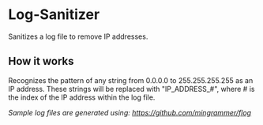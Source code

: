 # Log-Sanitizer

Sanitizes a log file to remove IP addresses.

## How it works
Recognizes the pattern of any string from 0.0.0.0 to 255.255.255.255 as an IP address. These strings will be replaced
 with "IP_ADDRESS_#", where # is the index of the IP address within the log file.

_Sample log files are generated using: https://github.com/mingrammer/flog_